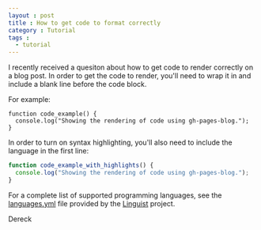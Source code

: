 ```yaml
---
layout : post
title : How to get code to format correctly
category : Tutorial
tags :
  - tutorial
---
```


I recently received a quesiton about how to get code to render correctly on a blog post. In order to get the code to render, you'll need to wrap it in and include a blank line before the code block.

For example:

```
function code_example() {
  console.log("Showing the rendering of code using gh-pages-blog.");
}
```

In order to turn on syntax highlighting, you'll also need to include the language in the first line:

```javascript
function code_example_with_highlights() {
  console.log("Showing the rendering of code using gh-pages-blog.");
}
```

For a complete list of supported programming languages, see the [languages.yml](https://github.com/github/linguist/blob/master/lib/linguist/languages.yml) file provided by the [Linguist](https://github.com/github/linguist) project.

Dereck

